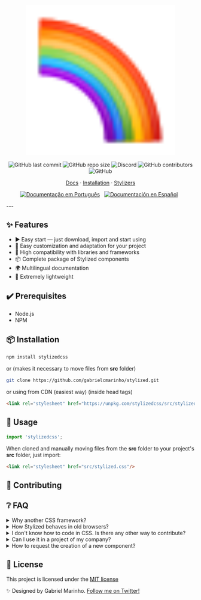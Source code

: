 <div align="center">
  <img
    width="400"
    src=".github/media/logo.svg"
    alt="Stylized CSS framwork"
  />
</div>

<p align="center">
  <img alt="GitHub last commit" src="https://img.shields.io/github/last-commit/gabrielcmarinho/stylized?color=005be4&style=flat-square">
  <img alt="GitHub repo size" src="https://img.shields.io/github/repo-size/gabrielcmarinho/stylized?color=005be4&label=size&style=flat-square">
  <img alt="Discord" src="https://img.shields.io/discord/804190466001469440?label=discord&color=005be4&style=flat-square">
  <img alt="GitHub contributors" src="https://img.shields.io/github/contributors/gabrielcmarinho/stylized?color=005be4&style=flat-square">
  <img alt="GitHub" src="https://img.shields.io/github/license/gabrielcmarinho/stylized?color=005be4">
</p>

<p align="center">
  <a href="https://stylized.dev">Docs</a>
  ·
  <a href="#🚀-installation">Installation</a>
  ·
  <a href="https://github.com/gabrielcmarinho/stylized/graphs/contributors">Stylizers</a>
</p>

<p align="center">
  <a href="#"
    ><img
      height="20"
      src=".github/media/flags/br.png"
      alt="Documentação em Português"
  /></a>
  &nbsp;
  <a
    href="#"
    ><img
      height="20"
      src=".github/media/flags/es.png"
      alt="Documentación en Español"
  /></a>
  &nbsp;
</p>
---

## ✨ Features
- ▶️ Easy start — just download, import and start using
- 🎨 Easy customization and adaptation for your project
- 🤝 High compatibility with libraries and frameworks
- 📦 Complete package of Stylized components
- 🌍 Multilingual documentation
- 💾 Extremely lightweight

## ✔️ Prerequisites

- Node.js
- NPM

## 📦 Installation
```bash
npm install stylizedcss
```
or (makes it necessary to move files from **src** folder)
```bash
git clone https://github.com/gabrielcmarinho/stylized.git
```
or using from CDN (easiest way) (inside head tags)
```html
<link rel="stylesheet" href="https://unpkg.com/stylizedcss/src/stylized.css">
```

## 🔨 Usage
```js
import 'stylizedcss';
```
When cloned and manually moving files from the **src** folder to your project's **src** folder, just import:
```html
<link rel="stylesheet" href="src/stylized.css"/>
```
## 🤝 Contributing


## ❔ FAQ
<details>
  <summary> Why another CSS framework?</summary>
  
  Stylized was created with the objective of offering a lightweight, beautiful and simple to use (mainly to beginners in front-end)
</details>
<details>
  <summary> How Stylized behaves in old browsers?</summary>
  
  ---
</details>
<details>
  <summary> I don't know how to code in CSS. Is there any other way to contribute?</summary>
  
  Yes! There is a lot of ways to contribute with Stylized. You can **star** the repository, share with friends, <a href="https://discord.gg/MnEZUbAWx9">boost our server on Discord</a> or help with translations in the documentation.
</details>
<details>
  <summary> Can I use it in a project of my company?</summary>
  
  Yes, you can. However, there is no responsibility or warranty on the part of the collaborators of the project or the creator (<a href="https://github.com/gabrielcmarinho">@gabrielcmarinho</a>). If you need more informations about it, [read the license](./LICENSE).
</details>
<details>
  <summary> How to request the creation of a new component?</summary>
  
  It's possible to open an issue using the label <a href="https://github.com/gabrielcmarinho/stylized/labels/enhancement">enhancement</a>. Enter as much information as possible and, if possible, give examples.
</details>

## 📝 License
This project is licensed under the 
[MIT license](./LICENSE)

✨ Designed by Gabriel Marinho. [Follow me on Twitter!](https://twitter.com/gabrielcmarinho)